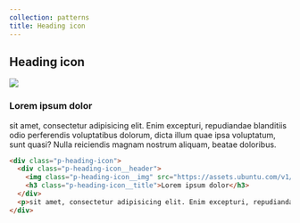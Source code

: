```yaml
---
collection: patterns
title: Heading icon
---
```


## Heading icon

<div class="p-heading-icon">
  <div class="p-heading-icon__header">
    <img class="p-heading-icon__img" src="https://assets.ubuntu.com/v1/a4d31b28-icon-quote.svg" />
    <h3 class="p-heading-icon__title">Lorem ipsum dolor</h3>
  </div>
  <p>sit amet, consectetur adipisicing elit. Enim excepturi, repudiandae blanditiis odio perferendis voluptatibus dolorum, dicta illum quae ipsa voluptatum, sunt quasi? Nulla reiciendis magnam nostrum aliquam, beatae doloribus.</p>
</div>

```html
<div class="p-heading-icon">
  <div class="p-heading-icon__header">
    <img class="p-heading-icon__img" src="https://assets.ubuntu.com/v1/a4d31b28-icon-quote.svg" />
    <h3 class="p-heading-icon__title">Lorem ipsum dolor</h3>
  </div>
  <p>sit amet, consectetur adipisicing elit. Enim excepturi, repudiandae blanditiis odio perferendis voluptatibus dolorum, dicta illum quae ipsa voluptatum, sunt quasi? Nulla reiciendis magnam nostrum aliquam, beatae doloribus.</p>
</div>
```
